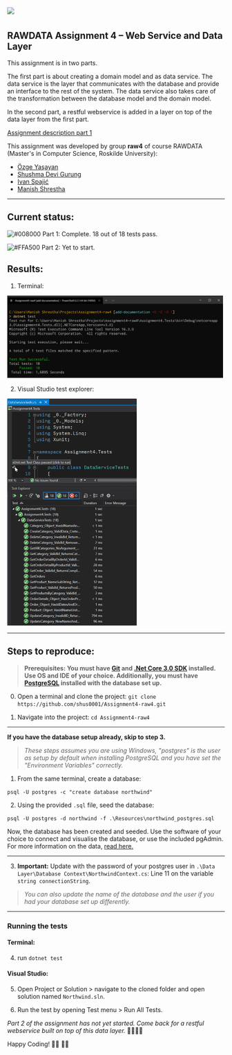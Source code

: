 # <img src="https://ruc.dk/sites/default/files/2017-05/ruc_logo_download_en.png" width=500px>


## RAWDATA Assignment 4 – Web Service and Data Layer

This assignment is in two parts.

The first part is about creating a domain model and as data service. The data service is the layer that communicates with the database and provide an interface to the rest of the  system. The data service also takes care of the transformation between the database model and the domain model.

In the second part, a restful webservice is added in a layer on top of the data layer from the first part. 

[Assignment description part 1](https://github.com/shus0001/Assignment4-raw4/blob/master/RAWDATA%202018%20-%20Assignment%204%20part%20I.pdf)


This assignment was developed by group **raw4** of course RAWDATA (Master's in Computer Science, Roskilde University):
- [Özge Yaşayan](https://github.com/ozgey99)
- [Shushma Devi Gurung](https://github.com/shus0001)
- [Ivan Spajić](https://github.com/ivanspajic)
- [Manish Shrestha](https://github.com/shrestaz)

----

## Current status:
![#008000](https://placehold.it/15/008000/000000?text=+) Part 1: Complete. 18 out of 18 tests pass.

![#FFA500](https://placehold.it/15/FFA500/000000?text=+) Part 2: Yet to start.


## Results:

1. Terminal:

<img src="Resources/Terminal-testing.png" width=500px>

2. Visual Studio test explorer:

<img src="Resources/Test-Explorer.png" width=300px>

----

## Steps to reproduce:

> **Prerequisites: You must have [Git](https://git-scm.com/downloads) and [.Net Core 3.0 SDK](https://dotnet.microsoft.com/download) installed. Use OS and IDE of your choice. Additionally, you must have [PostgreSQL](https://www.postgresql.org/download/) installed with the database set up.**

0. Open a terminal and clone the project: `git clone https://github.com/shus0001/Assignment4-raw4.git`

2. Navigate into the project: `cd Assignment4-raw4`

----

**If you have the database setup already, skip to step 3.**

> _These steps assumes you are using Windows, "postgres" is the user as setup by default when installing PostgreSQL and you have set the "Environment Variables" correctly._

1. From the same terminal, create a database:
```
psql -U postgres -c "create database northwind"
``` 

2. Using the provided `.sql` file, seed the database:
```
psql -U postgres -d northwind -f .\Resources\northwind_postgres.sql
```

Now, the database has been created and seeded. Use the software of your choice to connect and visualise the database, or use the included pgAdmin. For more information on the data, [read here.](https://github.com/shus0001/Assignment4-raw4/blob/master/RAWDATA%202018%20-%20Assignment%204%20part%20I.pdf)

----

3. **Important:** Update with the password of your postgres user in `.\Data Layer\Database Context\NorthwindContext.cs`: Line 11 on the variable `string connectionString`.
> _You can also update the name of the database and the user if you had your database set up differently._

----

### Running the tests

#### Terminal:
4. run `dotnet test`

#### Visual Studio:
5. Open Project or Solution > navigate to the cloned folder and open solution named `Northwind.sln`.

6. Run the test by opening Test menu > Run All Tests.

_Part 2 of the assignment has not yet started. Come back for a restful webservice built on top of this data layer._ 👷‍♀️👷‍♂️


Happy Coding! 👨‍💻 👩‍💻
